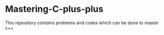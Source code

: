 # Mastering-C-plus-plus
This repository contains problems and codes which can be done to master c++
